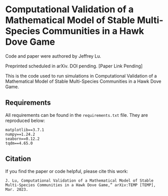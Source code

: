 # Computational Validation of a Mathematical Model of Stable Multi-Species Communities in a Hawk Dove Game

Code and paper were authored by Jeffrey Lu.

Preprinted scheduled in arXiv. DOI pending.
[Paper Link Pending]

This is the code used to run simulations in Computational Validation of a Mathematical Model of Stable Multi-Species Communities in a Hawk Dove Game.

## Requirements

All requirements can be found in the `requirements.txt` file. They are reproduced below:

```
matplotlib==3.7.1
numpy==1.24.2
seaborn==0.12.2
tqdm==4.65.0
```

## Citation

If you find the paper or code helpful, please cite this work:

```
J. Lu, Computational Validation of a Mathematical Model of Stable Multi-Species Communities in a Hawk Dove Game,” arXiv:TEMP [TEMP], Mar. 2023.
```
